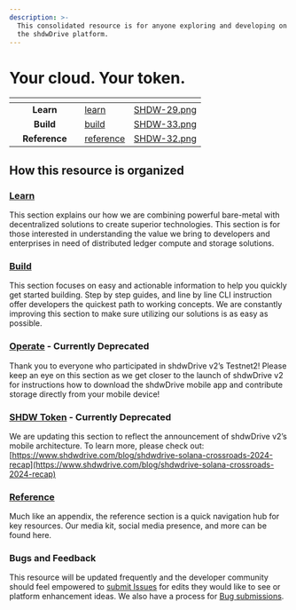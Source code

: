 ```yaml
---
description: >-
  This consolidated resource is for anyone exploring and developing on top of
  the shdwDrive platform.
---
```


# Your cloud. Your token.

<table data-view="cards"><thead><tr><th></th><th align="center"></th><th></th><th data-hidden data-card-target data-type="content-ref"></th><th data-hidden data-card-cover data-type="files"></th></tr></thead><tbody><tr><td></td><td align="center"><strong>Learn</strong></td><td></td><td><a href="learn/">learn</a></td><td><a href=".gitbook/assets/SHDW-29.png">SHDW-29.png</a></td></tr><tr><td></td><td align="center"><strong>Build</strong></td><td></td><td><a href="build/">build</a></td><td><a href=".gitbook/assets/SHDW-33.png">SHDW-33.png</a></td></tr><tr><td></td><td align="center"><strong>Reference</strong></td><td></td><td><a href="reference/">reference</a></td><td><a href=".gitbook/assets/SHDW-32.png">SHDW-32.png</a></td></tr></tbody></table>

## How this resource is organized

### [**Learn**](learn/)

This section explains our how we are combining powerful bare-metal with decentralized solutions to create superior technologies. This section is for those interested in understanding the value we bring to developers and enterprises in need of distributed ledger compute and storage solutions.

### [**Build**](build/)

This section focuses on easy and actionable information to help you quickly get started building. Step by step guides, and line by line CLI instruction offer developers the quickest path to working concepts. We are constantly improving this section to make sure utilizing our solutions is as easy as possible.

### [**Operate**](operate/) **- Currently Deprecated**

Thank you to everyone who participated in shdwDrive v2’s Testnet2! Please keep an eye on this section as we get closer to the launch of shdwDrive v2 for instructions how to download the shdwDrive mobile app and contribute storage directly from your mobile device!

### [**SHDW Token**](token/) **- Currently Deprecated**

We are updating this section to reflect the announcement of shdwDrive v2’s mobile architecture. To learn more, please check out: [https://www.shdwdrive.com/blog/shdwdrive-solana-crossroads-2024-recap](https://www.shdwdrive.com/blog/shdwdrive-solana-crossroads-2024-recap)

### [**Reference**](reference/)

Much like an appendix, the reference section is a quick navigation hub for key resources. Our media kit, social media presence, and more can be found here.

### **Bugs and Feedback**

This resource will be updated frequently and the developer community should feel empowered to [submit Issues](https://github.com/GenesysGo/shadow-drive/issues) for edits they would like to see or platform enhancement ideas. We also have a process for [Bug submissions](https://github.com/GenesysGo/shdw-drive-bug-reports).

